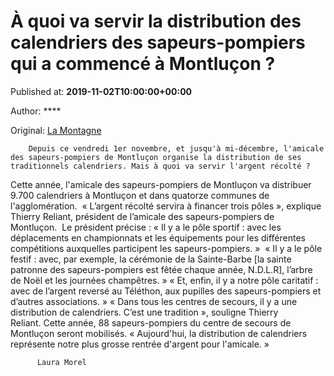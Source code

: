
# À quoi va servir la distribution des calendriers des sapeurs-pompiers qui a commencé à Montluçon ?

Published at: **2019-11-02T10:00:00+00:00**

Author: ****

Original: [La Montagne](https://www.lamontagne.fr/montlucon-03100/actualites/a-quoi-va-servir-la-distribution-des-calendriers-des-sapeurs-pompiers-qui-a-commence-a-montlucon_13675860/)


        Depuis ce vendredi 1er novembre, et jusqu'à mi-décembre, l'amicale des sapeurs-pompiers de Montluçon organise la distribution de ses traditionnels calendriers. Mais à quoi va servir l'argent récolté ?
      
Cette année, l'amicale des sapeurs-pompiers de Montluçon va distribuer 9.700 calendriers à Montluçon et dans quatorze communes de l'agglomération. 
« L’argent récolté servira à financer trois pôles », explique Thierry Reliant, président de l’amicale des sapeurs-pompiers de Montluçon. 
Le président précise : « Il y a le pôle sportif : avec les déplacements en championnats et les équipements pour les différentes compétitions auxquelles participent les sapeurs-pompiers. » 
« Il y a le pôle festif : avec, par exemple, la cérémonie de la Sainte-Barbe [la sainte patronne des sapeurs-pompiers est fêtée chaque année, N.D.L.R], l’arbre de Noël et les journées champêtres. »
« Et, enfin, il y a notre pôle caritatif : avec de l’argent reversé au Téléthon, aux pupilles des sapeurs-pompiers et d’autres associations. »
« Dans tous les centres de secours, il y a une distribution de calendriers. C’est une tradition », souligne Thierry Reliant. Cette année, 88 sapeurs-pompiers du centre de secours de Montluçon seront mobilisés.
« Aujourd'hui, la distribution de calendriers représente notre plus grosse rentrée d'argent pour l'amicale. »

        
          Laura Morel
        
      
